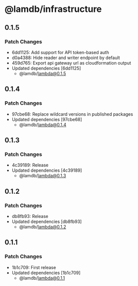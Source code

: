 # @lamdb/infrastructure

## 0.1.5

### Patch Changes

- 6dd1125: Add support for API token-based auth
- d0a4388: Hide reader and writer endpoint by default
- 459d765: Export api gateway url as cloudformation output
- Updated dependencies [6dd1125]
  - @lamdb/lambda@0.1.5

## 0.1.4

### Patch Changes

- 97cbe68: Replace wildcard versions in published packages
- Updated dependencies [97cbe68]
  - @lamdb/lambda@0.1.4

## 0.1.3

### Patch Changes

- 4c39189: Release
- Updated dependencies [4c39189]
  - @lamdb/lambda@0.1.3

## 0.1.2

### Patch Changes

- db8fb93: Release
- Updated dependencies [db8fb93]
  - @lamdb/lambda@0.1.2

## 0.1.1

### Patch Changes

- 1b1c709: First release
- Updated dependencies [1b1c709]
  - @lamdb/lambda@0.1.1
